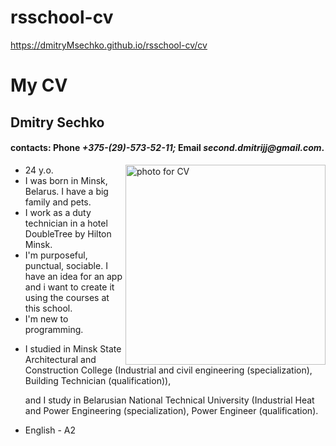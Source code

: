 # rsschool-cv
https://dmitryMsechko.github.io/rsschool-cv/cv

<!doctype html>
  <html>
    <head>
      <meta http-equiv="x-ua-compatible" content="ie=edge">
      <h1><strong>My CV</strong></h1>
      <h2><strong>Dmitry Sechko</strong></h2>
      <h4>contacts: Phone <em>+375-(29)-573-52-11;</em> Email <em>second.dmitrijj@gmail.com</em>.</h4>
      <p><img src="/photoforrsschool.png" alt="photo for CV" width="320" height="320"align="right"></p>
    </head>
    <body>
      <ul>
        <li>24 y.o.</li>
        <li>I was born in Minsk, Belarus. I have a big family and pets.</li>
        <li>I work as a duty technician in a hotel DoubleTree by Hilton Minsk.</li>
        <li>I'm purposeful, punctual, sociable. I have an idea for an app and i want to create it using the courses at this school.</li>
        <li>I'm new to programming.</li>
        <li><p>I studied in Minsk State Architectural and Construction College (Industrial and civil engineering (specialization), Building Technician (qualification)),</p>
          <p>and I study in Belarusian National Technical University (Industrial Heat and Power Engineering (specialization), Power Engineer (qualification).</p></li>
        <li>English - A2</li>
      </ul>
    </body>
  </html>  
